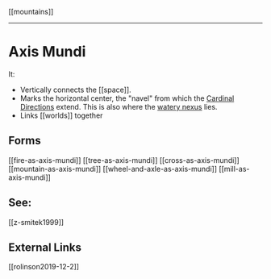 [[mountains]]
***
# Axis Mundi
It:
-  Vertically connects the [[space]].
-  Marks the horizontal center, the "navel" from which the [Cardinal Directions](cardinal-directions.md) extend. This is also where the [watery nexus](nexus.md) lies.
-  Links [[worlds]] together

## Forms
[[fire-as-axis-mundi]]
[[tree-as-axis-mundi]]
[[cross-as-axis-mundi]]
[[mountain-as-axis-mundi]]
[[wheel-and-axle-as-axis-mundi]]
[[mill-as-axis-mundi]]

## See:
[[z-smitek1999]] 

## External Links
[[rolinson2019-12-2]]